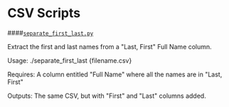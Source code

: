 CSV Scripts
===

####[`separate_first_last.py`](./separate_first_last.py)

Extract the first and last names from a "Last, First" Full Name column.

Usage:
    ./separate_first_last {filename.csv}

Requires:
    A column entitled "Full Name" where all the names are in "Last, First"

Outputs:
    The same CSV, but with "First" and "Last" columns added.
